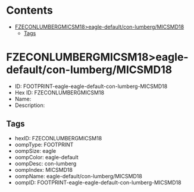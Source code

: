 



Contents
========

* [FZECONLUMBERGMICSM18>eagle-default/con-lumberg/MICSMD18](#fzeconlumbergmicsm18eagle-defaultcon-lumbergmicsmd18)
	* [Tags](#tags)

# FZECONLUMBERGMICSM18>eagle-default/con-lumberg/MICSMD18

- ID: FOOTPRINT-eagle-eagle-default-con-lumberg-MICSMD18
- Hex ID: FZECONLUMBERGMICSM18
- Name: 
- Description: 

## Tags

- hexID: FZECONLUMBERGMICSM18
- oompType: FOOTPRINT
- oompSize: eagle
- oompColor: eagle-default
- oompDesc: con-lumberg
- oompIndex: MICSMD18
- oompName: eagle-default/con-lumberg/MICSMD18
- oompID: FOOTPRINT-eagle-eagle-default-con-lumberg-MICSMD18
